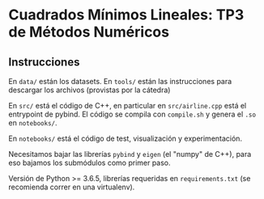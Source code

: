 # Cuadrados Mínimos Lineales: TP3 de Métodos Numéricos

## Instrucciones

En `data/` están los datasets. En `tools/` están las instrucciones para descargar los archivos (provistas por
la cátedra)

En `src/` está el código de C++, en particular en `src/airline.cpp` está el entrypoint de pybind. El código
se compila con `compile.sh` y genera el `.so` en `notebooks/`.

En `notebooks/` está el código de test, visualización y experimentación.

Necesitamos bajar las librerías `pybind` y `eigen` (el "numpy" de C++), para eso bajamos los submódulos
como primer paso.

Versión de Python >= 3.6.5, librerías requeridas en `requirements.txt` (se recomienda
correr en una virtualenv).
